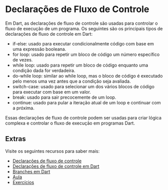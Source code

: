 # Declarações de Fluxo de Controle

Em Dart, as declarações de fluxo de controle são usadas para controlar o fluxo de execução de um programa. Os seguintes são os principais tipos de declarações de fluxo de controle em Dart:

- if-else: usado para executar condicionalmente código com base em uma expressão booleana.
- for loop: usado para repetir um bloco de código um número específico de vezes.
- while loop: usado para repetir um bloco de código enquanto uma condição dada for verdadeira.
- do-while loop: similar ao while loop, mas o bloco de código é executado pelo menos uma vez antes que a condição seja avaliada.
- switch-case: usado para selecionar um dos vários blocos de código para executar com base em um valor.
- break: usado para sair precocemente de um loop.
- continue: usado para pular a iteração atual de um loop e continuar com a próxima.

Essas declarações de fluxo de controle podem ser usadas para criar lógica complexa e controlar o fluxo de execução em programas Dart.

## Extras 

Visite os seguintes recursos para saber mais:

- [Declarações de fluxo de controle](https://dart.dev/guides/language/language-tour#control-flow-statements)
- [Declarações de fluxo de controle em Dart](https://www.w3adda.com/dart-tutorial/dart-control-flow-statements)
- [Branches em Dart](https://dart.dev/language/branches)
- [Aula](aula/README.md)
- [Exercícios](aula/exercicios/EXERCICIOS.md)
